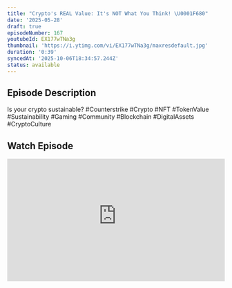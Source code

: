```yaml
---
title: "Crypto's REAL Value: It's NOT What You Think! \U0001F680"
date: '2025-05-28'
draft: true
episodeNumber: 167
youtubeId: EX177wTNa3g
thumbnail: 'https://i.ytimg.com/vi/EX177wTNa3g/maxresdefault.jpg'
duration: '0:39'
syncedAt: '2025-10-06T18:34:57.244Z'
status: available
---
```

## Episode Description

Is your crypto sustainable? #Counterstrike #Crypto #NFT #TokenValue #Sustainability #Gaming #Community #Blockchain #DigitalAssets #CryptoCulture

## Watch Episode

<div style="position: relative; padding-bottom: 56.25%; height: 0; overflow: hidden;">
  <iframe
    src="https://www.youtube-nocookie.com/embed/EX177wTNa3g"
    style="position: absolute; top: 0; left: 0; width: 100%; height: 100%;"
    frameborder="0"
    allow="accelerometer; autoplay; clipboard-write; encrypted-media; gyroscope; picture-in-picture"
    allowfullscreen
  ></iframe>
</div>

